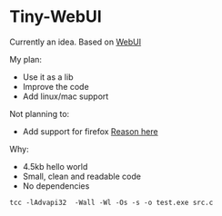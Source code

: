 # Tiny-WebUI
Currently an idea. Based on [WebUI](https://github.com/alifcommunity/webui)

My plan:
- Use it as a lib
- Improve the code
- Add linux/mac support

Not planning to:
- Add support for firefox [Reason here](https://bugzilla.mozilla.org/show_bug.cgi?id=1682593)

Why:
- 4.5kb hello world
- Small, clean and readable code
- No dependencies

```
tcc -lAdvapi32  -Wall -Wl -Os -s -o test.exe src.c
```
